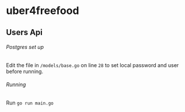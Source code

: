 # uber4freefood
## Users Api
###### Postgres set up
Edit the file in `/models/base.go` on line `28` to set local password and user before running.
###### Running
Run `go run main.go`
